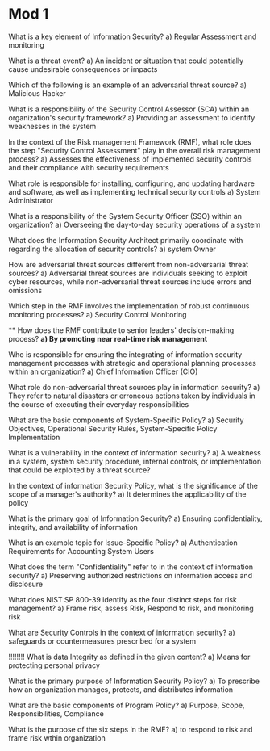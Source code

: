 # Mod 1

What is a key element of Information Security?
  a) Regular Assessment and monitoring

What is a threat event?
 a) An incident or situation that could potentially cause undesirable consequences or impacts

Which of the following is an example of an adversarial threat source?
 a) Malicious Hacker

What is a responsibility of the Security Control Assessor (SCA) within an organization's security framework? 
  a) Providing an assessment to identify weaknesses in the system

In the context of the Risk management Framework (RMF), what role does the step "Security Control Assessment" play in the overall risk management process? 
  a) Assesses the effectiveness of implemented security controls and their compliance with security requirements

What role is responsible for installing, configuring, and updating hardware and software, as well as implementing technical security controls
  a) System Administrator

What is a responsibility of the System Security Officer (SSO) within an organization? 
  a) Overseeing the day-to-day security operations of a system

What does the Information Security Architect primarily coordinate with regarding the allocation of security controls?
  a) system Owner

How are adversarial threat sources different from non-adversarial threat sources?
  a) Adversarial threat sources are individuals seeking to exploit cyber resources, while non-adversarial threat sources include errors and omissions

Which step in the RMF involves the implementation of robust continuous monitoring processes? 
  a) Security Control Monitoring

** How does the RMF contribute to senior leaders' decision-making process?
  **a) By promoting near real-time risk management**

 Who is responsible for ensuring the integrating of information security management processes with strategic and operational planning processes within an organization? 
   a) Chief Information Officer (CIO)

What role do non-adversarial threat sources play in information security? 
  a) They refer to natural disasters or erroneous actions taken by individuals in the course of executing their everyday responsibilities

What are the basic components of System-Specific Policy?
  a) Security Objectives, Operational Security Rules, System-Specific Policy Implementation 

What is a vulnerability in the context of information security?
  a) A weakness in a system, system security procedure, internal controls, or implementation that could be exploited by a threat source?

In the context of information Security Policy, what is the significance of the scope of a manager's authority?
  a) It determines the applicability of the policy

What is the primary goal of Information Security? 
  a) Ensuring confidentiality, integrity, and availability of information

What is an example topic for Issue-Specific Policy?
  a) Authentication Requirements for Accounting System Users

What does the term "Confidentiality" refer to in the context of information security?
  a) Preserving authorized restrictions on information access and disclosure

What does NIST SP 800-39 identify as the four distinct steps for risk management? 
  a) Frame risk, assess Risk, Respond to risk, and monitoring risk

What are Security Controls in the context of information security? 
  a) safeguards or countermeasures prescribed for a system

 !!!!!!!!  What is data Integrity as defined in the given content? 
  a) Means for protecting personal privacy

What is the primary purpose of Information Security Policy?
  a) To prescribe how an organization manages, protects, and distributes information

What are the basic components of Program Policy? 
  a) Purpose, Scope, Responsibilities, Compliance

What is the purpose of the six steps in the RMF?
  a) to respond to risk and frame risk wthin organization
